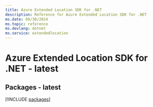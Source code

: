 ```yaml
---
title: Azure Extended Location SDK for .NET
description: Reference for Azure Extended Location SDK for .NET
ms.date: 09/30/2024
ms.topic: reference
ms.devlang: dotnet
ms.service: extendedlocation
---
```

# Azure Extended Location SDK for .NET - latest
## Packages - latest
[!INCLUDE [packages](extended-location-index.md)]